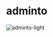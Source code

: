 # adminto
![adminto-light](https://user-images.githubusercontent.com/96910749/209479434-76faa8ae-7654-46ad-83d7-2995f57aa6ad.jpg)
